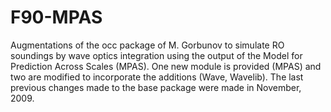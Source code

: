 # F90-MPAS
Augmentations of the occ package of M. Gorbunov to simulate RO soundings by wave optics integration using the output of the Model for Prediction Across Scales (MPAS). One new module is provided (MPAS) and two are modified to incorporate the additions (Wave, Wavelib). The last previous changes made to the base package were made in November, 2009. 
